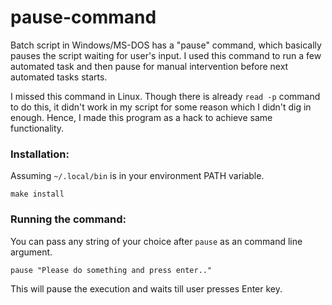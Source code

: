 # pause-command

Batch script in Windows/MS-DOS has a "pause" command, which basically pauses the script waiting for user's input. I used this command to run a few automated task and then pause for manual intervention before next automated tasks starts.

I missed this command in Linux. Though there is already `read -p` command to do this, it didn't work in my script for some reason which I didn't dig in enough. Hence, I made this program as a hack to achieve same functionality.

### Installation:

Assuming `~/.local/bin` is in your environment PATH variable.

```
make install
```

### Running the command:

You can pass any string of your choice after `pause` as an command line argument.

```
pause "Please do something and press enter.."
```

This will pause the execution and waits till user presses Enter key.